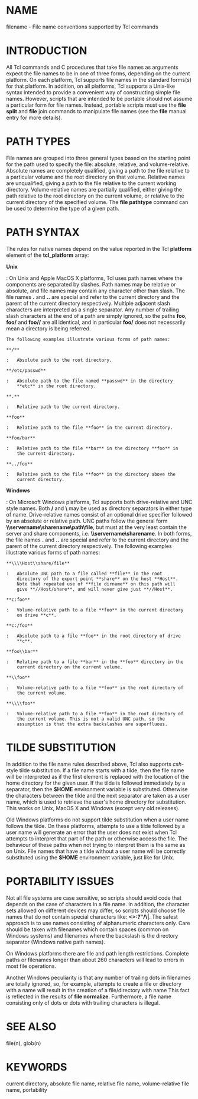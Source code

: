# NAME

filename - File name conventions supported by Tcl commands

# INTRODUCTION

All Tcl commands and C procedures that take file names as arguments
expect the file names to be in one of three forms, depending on the
current platform. On each platform, Tcl supports file names in the
standard forms(s) for that platform. In addition, on all platforms, Tcl
supports a Unix-like syntax intended to provide a convenient way of
constructing simple file names. However, scripts that are intended to be
portable should not assume a particular form for file names. Instead,
portable scripts must use the **file split** and **file** join commands
to manipulate file names (see the **file** manual entry for more
details).

# PATH TYPES

File names are grouped into three general types based on the starting
point for the path used to specify the file: absolute, relative, and
volume-relative. Absolute names are completely qualified, giving a path
to the file relative to a particular volume and the root directory on
that volume. Relative names are unqualified, giving a path to the file
relative to the current working directory. Volume-relative names are
partially qualified, either giving the path relative to the root
directory on the current volume, or relative to the current directory of
the specified volume. The **file pathtype** command can be used to
determine the type of a given path.

# PATH SYNTAX

The rules for native names depend on the value reported in the Tcl
**platform** element of the **tcl_platform** array:

**Unix**

:   On Unix and Apple MacOS X platforms, Tcl uses path names where the
    components are separated by slashes. Path names may be relative or
    absolute, and file names may contain any character other than slash.
    The file names **.** and **..** are special and refer to the current
    directory and the parent of the current directory respectively.
    Multiple adjacent slash characters are interpreted as a single
    separator. Any number of trailing slash characters at the end of a
    path are simply ignored, so the paths **foo**, **foo/** and
    **foo//** are all identical, and in particular **foo/** does not
    necessarily mean a directory is being referred.

    The following examples illustrate various forms of path names:

    **/**

    :   Absolute path to the root directory.

    **/etc/passwd**

    :   Absolute path to the file named **passwd** in the directory
        **etc** in the root directory.

    **.**

    :   Relative path to the current directory.

    **foo**

    :   Relative path to the file **foo** in the current directory.

    **foo/bar**

    :   Relative path to the file **bar** in the directory **foo** in
        the current directory.

    **../foo**

    :   Relative path to the file **foo** in the directory above the
        current directory.

**Windows**

:   On Microsoft Windows platforms, Tcl supports both drive-relative and
    UNC style names. Both **/** and **\\** may be used as directory
    separators in either type of name. Drive-relative names consist of
    an optional drive specifier followed by an absolute or relative
    path. UNC paths follow the general form
    **\\\\servername\\sharename\\path\\file**, but must at the very
    least contain the server and share components, i.e.
    **\\\\servername\\sharename**. In both forms, the file names **.**
    and **..** are special and refer to the current directory and the
    parent of the current directory respectively. The following examples
    illustrate various forms of path names:

    **\\\\Host\\share/file**

    :   Absolute UNC path to a file called **file** in the root
        directory of the export point **share** on the host **Host**.
        Note that repeated use of **file dirname** on this path will
        give **//Host/share**, and will never give just **//Host**.

    **c:foo**

    :   Volume-relative path to a file **foo** in the current directory
        on drive **c**.

    **c:/foo**

    :   Absolute path to a file **foo** in the root directory of drive
        **c**.

    **foo\\bar**

    :   Relative path to a file **bar** in the **foo** directory in the
        current directory on the current volume.

    **\\foo**

    :   Volume-relative path to a file **foo** in the root directory of
        the current volume.

    **\\\\foo**

    :   Volume-relative path to a file **foo** in the root directory of
        the current volume. This is not a valid UNC path, so the
        assumption is that the extra backslashes are superfluous.

# TILDE SUBSTITUTION

In addition to the file name rules described above, Tcl also supports
*csh*-style tilde substitution. If a file name starts with a tilde, then
the file name will be interpreted as if the first element is replaced
with the location of the home directory for the given user. If the tilde
is followed immediately by a separator, then the **\$HOME** environment
variable is substituted. Otherwise the characters between the tilde and
the next separator are taken as a user name, which is used to retrieve
the user\'s home directory for substitution. This works on Unix, MacOS X
and Windows (except very old releases).

Old Windows platforms do not support tilde substitution when a user name
follows the tilde. On these platforms, attempts to use a tilde followed
by a user name will generate an error that the user does not exist when
Tcl attempts to interpret that part of the path or otherwise access the
file. The behaviour of these paths when not trying to interpret them is
the same as on Unix. File names that have a tilde without a user name
will be correctly substituted using the **\$HOME** environment variable,
just like for Unix.

# PORTABILITY ISSUES

Not all file systems are case sensitive, so scripts should avoid code
that depends on the case of characters in a file name. In addition, the
character sets allowed on different devices may differ, so scripts
should choose file names that do not contain special characters like:
**\<\>:?\"/\\\|**. The safest approach is to use names consisting of
alphanumeric characters only. Care should be taken with filenames which
contain spaces (common on Windows systems) and filenames where the
backslash is the directory separator (Windows native path names).

On Windows platforms there are file and path length restrictions.
Complete paths or filenames longer than about 260 characters will lead
to errors in most file operations.

Another Windows peculiarity is that any number of trailing dots in
filenames are totally ignored, so, for example, attempts to create a
file or directory with a name will result in the creation of a
file/directory with name This fact is reflected in the results of **file
normalize**. Furthermore, a file name consisting only of dots or dots
with trailing characters is illegal.

# SEE ALSO

file(n), glob(n)

# KEYWORDS

current directory, absolute file name, relative file name,
volume-relative file name, portability
